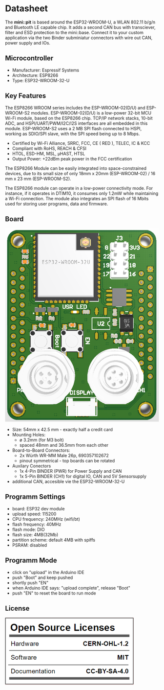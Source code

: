 # Datasheet

The **mini::pit** is based around the ESP32-WROOM-U, a WLAN 802.11 b/g/n and
Bluetooth LE capable chip. It adds a second CAN bus with transciever, filter
and ESD protection to the mini::base. Connect it to your custom application via
the two Binder subminiatur connectors with wire out CAN, power supply and IOs.

## Microcontroller
 * Manufacturer: Espressif Systems
 * Architecture: ESP8266
 * Type: ESP32-WROOM-32-U

## Key Features
The ESP8266 WROOM series includes the ESP-WROOM-02(D/U) and ESP-WROOM-S2
modules. ESP-WROOM-02(D/U) is a low-power 32-bit MCU Wi-Fi module, based on the
ESP8266 chip. TCP/IP network stacks, 10-bit ADC, and HSPI/UART/PWM/I2C/I2S
interfaces are all embedded in this module. ESP-WROOM-S2 uses a 2 MB SPI flash
connected to HSPI, working as SDIO/SPI slave, with the SPI speed being up to 8
Mbps.

* Certified by Wi-Fi Alliance, SRRC, FCC, CE ( RED ), TELEC, IC & KCC
* Compliant with RoHS, REACH & CFSI
* HTOL, ESD-HM, MSL, μHAST, HTSL
* Output Power: +22dBm peak power in the FCC certification

The ESP8266 Module can be easily integrated into space-constrained devices, due
to its small size of only 18mm x 20mm (ESP-WROOM-02) / 16 mm x 23 mm
(ESP-WROOM-S2).

The ESP8266 module can operate in a low-power connectivity mode. For instance,
if it operates in DTIM10, it consumes only 1.2mW while maintaining a Wi-Fi
connection. The module also integrates an SPI flash of 16 Mbits used for
storing user programs, data and firmware.

## Board

![mini::pit](./pictures/mini-pit-front.png "mini::pit")

* Size: 54mm x 42.5 mm - exactly half a credit card
* Mounting Holes:
  * ø 3.2mm (for M3 bolt)
  * spaced 48mm and  36.5mm from each other
* Board-to-Board Connectors:
  * 2x Würth WR-MM Male 26p, 690357102672
  * pinout symmetrical - top boards can be rotated
* Auxilary Conectors
  * 1x 4-Pin BINDER (PWR) for Power Supply and CAN
  * 1x 5-Pin BINDER (CH1) for digital IO, CAN and 5V Sensorsupply
* additional CAN, accesible vie the ESP32-WROOM-32-U

## Programm Settings
* board: ESP32 dev module
* upload speed: 115200
* CPU frequency: 240MHz (wifi/bt)
* flash frequency: 40MHz
* flash mode: DIO
* flash size: 4MB(32Mb)
* partition scheme: default 4MB with spiffs
* PSRAM: disabled

## Programm Mode
* click on "upload" in the Arduino IDE
* push "Boot" and keep pushed
* shortly push "EN"
* when Arduino IDE says: "upload complete", release "Boot"
* push "EN" to reset the board to run mode

## License
![mini::pit License](./pictures/mini-pit-license.png "mini::pit License")

